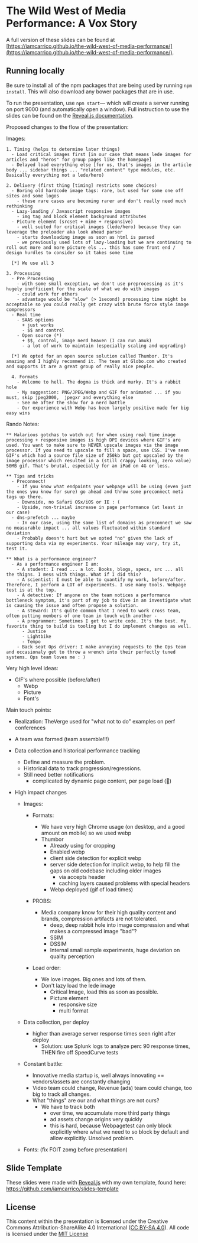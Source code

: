 The Wild West of Media Performance: A Vox Story
===============================================

A full version of these slides can be found at [https://iamcarrico.github.io/the-wild-west-of-media-performance/](https://iamcarrico.github.io/the-wild-west-of-media-performance/).


## Running locally

Be sure to install all of the npm packages that are being used by running `npm install`. This will also download any bower packages that are in use.

To run the presentation, use `npm start`— which will create a server running on port 9000 (and automatically open a window). Full instruction to use the slides can be found on the [Reveal.js documentation](http://lab.hakim.se/reveal-js/).





Proposed changes to the flow of the presentation:

  Images:

    1. Timing (helps to determine later things)
      - Load critical images first [in our case that means lede images for articles and "heros" for group pages like the homepage]
      - Delayed load everything else [for us, that's images in the article body ... sidebar things ... "related content" type modules, etc. Basically everything not a lede/hero)

    2. Delivery (first thing [timing] restricts some choices)
      - Boring old hardcode image tags: rare, but used for some one off sites and some logos
        - these rare cases are becoming rarer and don't really need much rethinking
      - Lazy-loading / Javascript responsive images
        - img tag and block element background attributes
      - Picture element (srcset + mime + responsive)
        - well suited for critical images (lede/hero) because they can leverage the preloader aka look ahead parser
        - starts downloading image as soon as html is parsed
        - we previously used lots of lazy-loading but we are continuing to roll out more and more picture els ... this has some front end / design hurdles to consider so it takes some time

      [*] We use all 3

    3. Processing
      - Pre Processing
        - with some small exception, we don't use preprocessing as it's hugely inefficient for the scale of what we do with images
        - could work for others
        - advantage would be "slow" (> 1second) processing time might be acceptable so you could really get crazy with brute force style image compressors
      - Real time
        - SAAS options
          + just works
          - $$ and control
        - Open source (*)
          + $$, control, image nerd heaven (I can run amuk)
          - a lot of work to maintain (especially scaling and upgrading)

      [*] We opted for an open source solution called Thumbor. It's amazing and I highly recommend it. The team at Globo.com who created and supports it are a great group of really nice people.

      4. Formats
        - Welcome to hell. The dogma is thick and murky. It's a rabbit hole
        - My suggestion: PNG/JPEG/Webp and GIF for animated ... if you must, skip jpeg2000,  jpegxr and everything else
        - See me after the show for a nerd battle
        - Our experience with Webp has been largely positive made for big easy wins










Rando Notes:

    ** Halarious gotchas to watch out for when using real time image processing + responsive images is high DPI devices where GIF's are used. You want to make sure to NEVER upscale images via the image processor. If you need to upscale to fill a space, use CSS. I've seen GIF's which had a source file size of 250kb but got upscaled by the image processor which resulted in a (still crappy looking, zero value) 50MB gif. That's brutal, especially for an iPad on 4G or less.

    ** Tips and tricks
      - Preconnect!
        - If you know what endpoints your webpage will be using (even just the ones you know for sure) go ahead and throw some preconnect meta tags up there.
        - Downside, no Safari OSx/iOS or IE : (
        - Upside, non-trivial increase in page performance (at least in our case)
      - dns-prefetch ... maybe
        - In our case, using the same list of domains as preconnect we saw no measurable impact ... all values fluctuated within standard deviation
        - Probably doesn't hurt but we opted "no" given the lack of supporting data via my experiments. Your mileage may vary, try it, test it.

    ** What is a performance engineer?
      - As a performance engineer I am:
        - A student: I read ... a lot. Books, blogs, specs, src ... all the thigns. I mess with things. What if I did this?
        - A scientist: I must be able to quantify my work, before/after. Therefore, I perform a LOT of experiments. I use many tools. Webpage test is at the top.
        - A detective: If anyone on the team notices a performance bottleneck symptom, it's part of my job to dive in an investigate what is causing the issue and often propose a solution.
        - A steward: It's quite common that I need to work cross team, often putting members of one team in touch with another -
        - A programmer: Sometimes I get to write code. It's the best. My favorite thing to build is tooling but I do implement changes as well.
          - Justice
          - Lightbike
          - Tempo
        - Back seat Ops driver: I make annoying requests to the Ops team and occasionaly get to throw a wrench into their perfectly tuned systems. Ops team loves me : )


Very high level ideas:
  - GIF's where possible (before/after)
    - Webp
    - Picture
    - Font's




Main touch points:
  - Realization: TheVerge used for "what not to do" examples on perf conferences
  - A team was formed (team assemble!!!)
  - Data collection and historical performance tracking
    - Define and measure the problem.
    - Historical data to track progression/regressions.
    - Still need better notifications
      - complicated by dynamic page content, per page load (:knife:)

  - High impact changes

    - Images:

      - Formats:
        - We have very high Chrome usage (on desktop, and a good amount on mobile) so we used webp
        - Thumbor
          - Already using for cropping
          - Enabled webp
          - client side detection for explicit webp
          - server side detection for implicit webp, to help fill the gaps on old codebase including older images
            - via accepts header
            - caching layers caused problems with special headers
          - Webp deployed (gif of load times)

      - PROBS:
        - Media company know for their high quality content and brands, compression artifacts are not tolerated.
          - deep, deep rabbit hole into image compression and what makes a compressed image "bad"?
          - SSIM
          - DSSIM
          - Internal small sample experiments, huge deviation on quality perception

      - Load order:
        - We love images. Big ones and lots of them.
        - Don't lazy load the lede image
          - Critical Image, load this as soon as possible.
          - Picture element
            - responsive size
            - multi format

    - Data collection, per deploy
      - higher than average server response times seen right after deploy
        - Solution: use Splunk logs to analyze perc 90 response times, THEN fire off SpeedCurve tests

    - Constant battle:
      - Innovative media startup is, well always innovating == vendors/assets are constantly changing
      - Video team could change, Revenue (ads) team could change, too big to track all changes.
      - What "things" are our and what things are not ours?
        - We have to track both
          - over time, we accumulate more third party things
          - ad assets change origins very quickly
          - this is hard, because Webpagetest can only block explicitly where what we need to so block by default and allow explicitly. Unsolved problem.




    - Fonts: (fix FOIT zomg before presentation)




## Slide Template

These slides were made with [Reveal.js](http://lab.hakim.se/reveal-js/) with my own template, found here: https://github.com/iamcarrico/slides-template

## License

This content within the presentation is licensed under the Creative Commons Attribution-ShareAlike 4.0 International ([CC BY-SA 4.0](http://creativecommons.org/licenses/by-sa/4.0/)). All code is licensed under the [MIT License](https://github.com/iamcarrico/the-wild-west-of-media-performance/blob/master/LICENSE.md)
